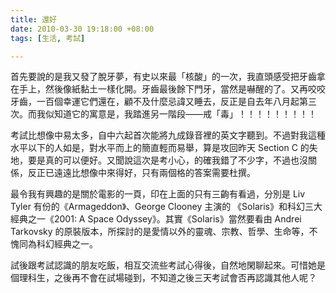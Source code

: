 ```yaml
---
title: 還好
date: 2010-03-30 19:18:00 +08:00
tags: [生活, 考試]

---
```


 首先要說的是我又發了脫牙夢，有史以來最「核酸」的一次，我直頭感受把牙齒拿在手上，然後像紙黏土一樣化開。牙齒最後餘下門牙，當然是嚇醒的了。又再咬咬牙齒，一百個幸運它們還在，顧不及什麼忌諱又睡去，反正是自去年八月起第三次。而我似知道它的寓意是，我踏進另一階段——戒「毒」！！！！！！！！！  
  
 考試比想像中易太多，自中六起首次能將九成錄音裡的英文字聽到。不過對我這種水平以下的人如是，對水平而上的簡直輕而易舉，算是攻回昨天 Section C 的失地，要是真的可以便好。又聞說這次是考小心，的確我錯了不少字，不過也沒關係，反正已遠遠比想像中來得好，只有兩個格的答案需要杜撰。  
  
 最令我有興趣的是關於電影的一頁，印在上面的只有三齣有看過，分別是 Liv Tyler 有份的《Armageddon》、George Clooney 主演的 《Solaris》和科幻三大經典之一《2001: A Space Odyssey》。其實《Solaris》當然要看由 Andrei Tarkovsky 的原裝版本，所探討的是愛情以外的靈魂、宗教、哲學、生命等，不愧同為科幻經典之一。  
  
 試後跟考試認識的朋友吃飯，相互交流些考試心得後，自然地閑聊起來。可惜她是個理科生，之後再不會在試場碰到，不知道之後三天考試會否再認識其他人呢？
